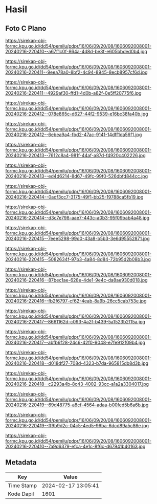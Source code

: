 # Hasil

## Foto C Plano

https://sirekap-obj-formc.kpu.go.id/dd54/pemilu/pdpr/16/06/09/20/08/1606092008001-20240216-220410--a67f1c0f-864a-4d8d-be3f-e605bbded0b4.jpg

https://sirekap-obj-formc.kpu.go.id/dd54/pemilu/pdpr/16/06/09/20/08/1606092008001-20240216-220411--9eea78a0-8bf2-4c94-8945-8ecb8957cf6d.jpg

https://sirekap-obj-formc.kpu.go.id/dd54/pemilu/pdpr/16/06/09/20/08/1606092008001-20240216-220411--4929af30-ffd1-4d0b-a82f-0e5ff20775f6.jpg

https://sirekap-obj-formc.kpu.go.id/dd54/pemilu/pdpr/16/06/09/20/08/1606092008001-20240216-220412--078e865c-d627-44f2-9539-e16bc38fa40b.jpg

https://sirekap-obj-formc.kpu.go.id/dd54/pemilu/pdpr/16/06/09/20/08/1606092008001-20240216-220412--6ebea9a4-fbd2-47ac-9141-14dff1da56f1.jpg

https://sirekap-obj-formc.kpu.go.id/dd54/pemilu/pdpr/16/06/09/20/08/1606092008001-20240216-220413--7612c8a4-981f-44af-a87d-f4920c402226.jpg

https://sirekap-obj-formc.kpu.go.id/dd54/pemilu/pdpr/16/06/09/20/08/1606092008001-20240216-220413--ed4d6214-8d67-49fc-99f0-526dbfd844cc.jpg

https://sirekap-obj-formc.kpu.go.id/dd54/pemilu/pdpr/16/06/09/20/08/1606092008001-20240216-220414--0adf3cc7-3175-49f1-bb25-19788ca5fb19.jpg

https://sirekap-obj-formc.kpu.go.id/dd54/pemilu/pdpr/16/06/09/20/08/1606092008001-20240216-220414--d3c7e798-aae7-443c-a0b3-95f09bab4a48.jpg

https://sirekap-obj-formc.kpu.go.id/dd54/pemilu/pdpr/16/06/09/20/08/1606092008001-20240216-220415--7eee5298-99d0-43a8-b5b3-3e6d95552871.jpg

https://sirekap-obj-formc.kpu.go.id/dd54/pemilu/pdpr/16/06/09/20/08/1606092008001-20240216-220415--5082634f-97b3-4a84-8d84-72b95d2b08b3.jpg

https://sirekap-obj-formc.kpu.go.id/dd54/pemilu/pdpr/16/06/09/20/08/1606092008001-20240216-220416--87bec1ae-628e-4de1-9e4c-da8ae930d018.jpg

https://sirekap-obj-formc.kpu.go.id/dd54/pemilu/pdpr/16/06/09/20/08/1606092008001-20240216-220416--fb2f6797-cf62-4eab-8a9b-26cc5cab753e.jpg

https://sirekap-obj-formc.kpu.go.id/dd54/pemilu/pdpr/16/06/09/20/08/1606092008001-20240216-220417--8661162d-c093-4a2f-b439-5a1523b2f15a.jpg

https://sirekap-obj-formc.kpu.go.id/dd54/pemilu/pdpr/16/06/09/20/08/1606092008001-20240216-220417--abfb6f28-24c6-42f0-9048-e7fe912f09b4.jpg

https://sirekap-obj-formc.kpu.go.id/dd54/pemilu/pdpr/16/06/09/20/08/1606092008001-20240216-220418--d018df27-708d-4323-b7da-965815db8d3b.jpg

https://sirekap-obj-formc.kpu.go.id/dd54/pemilu/pdpr/16/06/09/20/08/1606092008001-20240216-220418--c2293a4b-8c43-4002-93cc-a1a2a3304017.jpg

https://sirekap-obj-formc.kpu.go.id/dd54/pemilu/pdpr/16/06/09/20/08/1606092008001-20240216-220419--69d48775-a8cf-4564-adaa-b00fed5b6a6b.jpg

https://sirekap-obj-formc.kpu.go.id/dd54/pemilu/pdpr/16/06/09/20/08/1606092008001-20240216-220419--ff9b9d2c-04c5-4ed5-96ba-6dcd89a5c86e.jpg

https://sirekap-obj-formc.kpu.go.id/dd54/pemilu/pdpr/16/06/09/20/08/1606092008001-20240216-220410--7a9d6379-efca-4e1c-8f6c-d67941b40163.jpg


## Metadata

| Key        | Value               |
| ---------- | ------------------- |
| Time Stamp | 2024-02-17 13:05:41 |
| Kode Dapil | 1601                |



